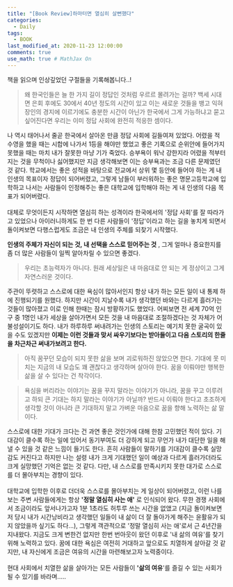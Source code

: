 ```yaml
---
title: "[Book Review]하마터면 열심히 살뻔했다"
categories: 
  - Daily
tags:
  - BOOK
last_modified_at: 2020-11-23 12:00:00
comments: true
use_math: true # MathJax On
---
```


책을 읽으며 인상깊었던 구절들을 기록해봅니다..!

> 왜 한국인들은 늘 한 가지 길이 정답인 것처럼 우르르 몰려가는 걸까?
> 백세 시대면 은회 후에도 30에서 40년 정도의 시간이 있고 이는 새로운 것들을 뱅고 익혀 장인의 경지에 이르기에도 충분한 시간이 아닌가
> 한국에서 그게 가능하냐고 묻고 싶어진다면 우리는 이미 정답 사회에 완전히 적응한 셈이다.

  나 역시 태어나서 줄곧 한국에서 살아온 만큼 정답 사회에 길들여져 있었다. 어렸을 적 수영을 했을 때는 시합에 나가서 1등을 해야만 했었고 좋은 기록으로 순위안에 들어가지 못했을 때는 마치 내가 잘못한 마냥 기가 죽었다. 승부욕이 워낙 강한지라 어렸을 적부터 지는 것을 무척이나 싫어했지만 지금 생각해보면 이는 승부욕과는 조금 다른 문제였던 것 같다. 학교에서는 좋은 성적을 바탕으로 전교에서 상위 몇 등안에 들어야 하는 게 내 인생의 목표이자 정답이 되어버렸고, 그렇게 남들이 부러워하는 좋은 명문고등학교에 입학하고 나서는 사람들이 인정해주는 좋은 대학교에 입학해야 하는 게 내 인생의 다음 목표가 되어버렸다. <br> <br>
  대체로 무엇이든지 시작하면 열심히 하는 성격이라 한국에서의 '정답 사회'를 잘 따라가고 있었으나 아이러니하게도 한 번 다른 사람들이 '정답'이라고 하는 길을 놓치게 되면서 돌이켜보면 다행스럽게도 조금은 내 인생의 주체를 되찾기 시작했다. 


**인생의 주체가 자신이 되는 것, 내 선택을 스스로 믿어주는 것** , 그게 얼마나 중요한지를 좀 더 많은 사람들이 일찍 알아차릴 수 있으면 좋겠다. <br>
  

> 우리는 초능력자가 아니다. 
> 원래 세상일은 내 마음대로 안 되는 게 정상이고 그게 자연스러운 것이다.

  주관이 뚜렷하고 스스로에 대한 욕심이 많아서인지 항상 내가 하는 모든 일이 내 통제 하에 진행되기를 원했다. 하지만 시간이 지날수록 내가 생각했던 바와는 다르게 흘러가는 것들이 많아졌고 이로 인해 한때는 잠시 방황하기도 했었다. 어찌보면 전 세계 70억 인구 중 1명인 내가 세상을 살아가면서 모든 것을 내 마음대로 조절하겠다는 것 자체가 어불성설이기도 하다. 내가 하루하루 써내려가는 인생의 스토리는 예기치 못한 굴곡이 있을 수도 있겠지만 **이제는 이런 것들과 맞서 싸우기보다는 받아들이고 다음 스토리의 한줄을 차근차근 써내가보려고 한다.** <br>


> 아직 꿈꾸던 모습이 되지 못한 삶을 보며 괴로워하진 않았으면 한다.
> 기대에 못 미치는 지금의 내 모습도 꽤 괜찮다고 생각하며 살아야 한다.
> 꿈을 이뤄야만 행복한 삶을 살 수 있다는 건 착각이다.

> 욕심을 버리라는 이야기는 꿈을 꾸지 말라는 이야기가 아니라, 꿈을 꾸고 이루려고 하되 큰 기대는 하지 말라는 이야기가 아닐까?
> 반드시 이뤄야 한다고 초조하게 생각할 것이 아니라 큰 기대하지 말고 가벼운 마음으로 꿈을 향해 노력하는 삶 말이다.

  스스로에 대한 기대가 크다는 건 과연 좋은 것인가에 대해 한참 고민했던 적이 있다. 기대감이 클수록 하는 일에 있어서 동기부여도 더 강하게 되고 무언가 내가 대단한 일을 해낼 수 있을 것 같은 느낌이 들기도 한다. 흔히 사람들이 말하기를 기대감이 클수록 실망감도 커진다고 하지만 나는 설령 내가 크게 기대했던 일이 예상과 다르게 흘러가더라도 크게 실망했던 기억은 없는 것 같다. 다만, 내 스스로를 만족시키지 못한 대가로 스스로를 더 몰아부치는 경향이 있다. <br> <br>
  대학교에 입학한 이후로 더더욱 스스로를 몰아부치는 게 일상이 되어버렸고, 이런 나를 보는 주변 사람들에게는 항상 **'정말 열심히 사는 애'** 로 인식되어 왔다. 무한 경쟁 사회에서 조금이라도 앞서나가고자 1분 1초라도 허투루 쓰는 시간을 없앴고 (지금 돌이켜보면 저 당시 내가 시간낭비라고 생각했던 일들이 내 삶이 더 잘 돌아가게 해주는 윤활유가 되지 않았을까 싶기도 하다...), 그렇게 객관적으로 '정말 열심히 사는 애'로서 근 4년간을 지내왔다. 지금도 크게 변한건 없지만 한번 번아웃이 왔던 이후로 '내 삶의 여유'를 찾기 위해 노력하고 있다. 꿈에 대한 욕심은 여전히 거대하고 앞으로도 치열하게 살아갈 것 같지만, 내 자신에게 조금은 여유의 시간을 마련해보고자 노력중이다. <br> <br>
  현대 사회에서 치열한 삶을 살아가는 모든 사람들이 **'삶의 여유**'를 즐길 수 있는 사회가 될 수 있기를 바라며.....


